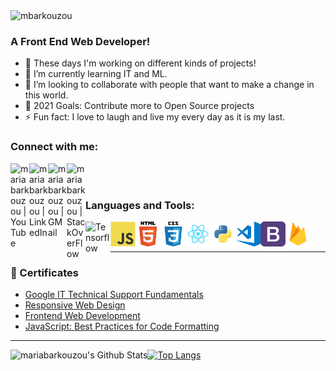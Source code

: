      
     
 <img src="https://lh3.googleusercontent.com/BL2h8x6OPQcSwZhSkRDaAT719GtiqdD4nqQ0_mPVH3_yI6PCO9HmFU3q83vQ7xvZE07oAwZ2qU0XIGM73mH8v6TBgXV0VcqHzWnmJQa8VzoDQXiiAWdoxoq3y72TuSyDDzmI14ouUXhMVo68yfujGzO71w2nSTbJ7D9aWSCKR8wgIxL_TSTx66C20dgjxo_bj6Jaef6R1ItLHhV_NELF_g-mTYUYpSDBsTc13l9RSLe36MGfDPif5U04xzxLJGkJd5-Mn0Qy4ZpMm2lGHiJbx2SXFYLHpJCH095fWBAq24dyrqSg_1RuGPae2YHp4CKbK_IrWkrd8JgNvdnOStRw0hrKN826NgOd6VMTvfpvJcPyVlG61JC6Bhvbqck9VEZhPQpuIK_uE3cq8AldGP-68tEB_7qdZLNZoFdgxEQlj3pITSWEO0RHZ3n3AtazGj5lV_b43Tp3YedLH4c5Es2rlRtoMx8l6sGd5or7dXZ4b58AVStMZWWH6OEWnnBE5uz1OvtGTPj9f8lq4HLCVPwe99DaSzCGzcNaiQOkaPF9RtJq88TJR8sBXqST9CIwar5K9OE--ScAl448o4ppa97gxY6kTmJJZVZmy4vMHq7oKhnMcNUOoRQKqn7LXTPtW2j6Beax_o0jlGDMNhf-QhvlBAJldR10a3YxQJRZsi4ZC6UIzTNOgkbp4zMU80Yb47Kzgc-b8A2RL16mz-nXnSztIKszB3is88oSIJxIy710zXEKTCAJEho_DHlCi2xLM6-_NCFfA3VhvzLbcXco" alt="mbarkouzou" />


### A Front End Web Developer!
- 🔭 These days I'm working on different kinds of projects!
- 🌱 I’m currently learning IT and ML.
- 👯 I’m looking to collaborate with people that want to make a change in this world.
- 🥅 2021 Goals: Contribute more to Open Source projects
- ⚡ Fun fact: I love to laugh and live my every day as it is my last.

### Connect with me:

[<img align="left" alt="mariabarkouzou | YouTube" width="30px" src="https://image.flaticon.com/icons/png/512/1384/1384060.png" />][youtube]
[<img align="left" alt="mariabarkouzou | LinkedIn" width="30px" src="https://image.flaticon.com/icons/png/512/174/174857.png" />][linkedin]
<a href="mailto:mbarkouzou@gmail.com"><img align="left" alt="mariabarkouzou | GMail" width="30px" src="https://image.flaticon.com/icons/png/512/732/732200.png" />
[<img align="left" alt="mariabarkouzou | StackOverFlow" width="30px" src="https://image.flaticon.com/icons/png/512/2111/2111628.png" />][stackoverflow]

<br />
<br />

### Languages and Tools:


[<img align="left" alt="Tensorflow" width="40px" src="https://upload.wikimedia.org/wikipedia/commons/thumb/2/2d/Tensorflow_logo.svg/1200px-Tensorflow_logo.svg.png"/>][github]
[<img align="left" alt="JavaScript" width="40px" src="https://github.com/devicons/devicon/blob/master/icons/javascript/javascript-original.svg"/>][github]
[<img align="left" alt="HTML5" width="40px" src="https://raw.githubusercontent.com/github/explore/80688e429a7d4ef2fca1e82350fe8e3517d3494d/topics/html/html.png"/>][github]
[<img align="left" alt="CSS" width="40px" src="https://raw.githubusercontent.com/github/explore/80688e429a7d4ef2fca1e82350fe8e3517d3494d/topics/css/css.png"/>][github]
[<img align="left" alt="React" width="40px" src="https://raw.githubusercontent.com/github/explore/80688e429a7d4ef2fca1e82350fe8e3517d3494d/topics/react/react.png"/>][github]
[<img align="left" alt="Python" width="40px" src="https://raw.githubusercontent.com/github/explore/80688e429a7d4ef2fca1e82350fe8e3517d3494d/topics/python/python.png"/>][github]
[<img align="left" alt="VS Code" src="https://raw.githubusercontent.com/github/explore/80688e429a7d4ef2fca1e82350fe8e3517d3494d/topics/visual-studio-code/visual-studio-code.png" width="40px"/>][github]
[<img align="left" alt="Bootstrap" width="40px" src="https://raw.githubusercontent.com/github/explore/80688e429a7d4ef2fca1e82350fe8e3517d3494d/topics/bootstrap/bootstrap.png"/>][github]
[<img align="left" alt="Firebase" width="40px" src="https://raw.githubusercontent.com/github/explore/80688e429a7d4ef2fca1e82350fe8e3517d3494d/topics/firebase/firebase.png"/>][github]
     
     
<br />
<br />

---


### 📜 Certificates

- [Google IT Technical Support Fundamentals](https://www.coursera.org/account/accomplishments/certificate/E63W38CRHTPT)
- [Responsive Web Design](https://www.freecodecamp.org/certification/mariabarkouzou/responsive-web-design)
- [Frontend Web Development](https://drive.google.com/file/d/1SAftTAIKS8w-pdt3Y0FoKjrROT4puodr/view?usp=sharing)
- [JavaScript: Best Practices for Code Formatting](https://drive.google.com/file/d/13xE_P1O8n6vgbKFxXHc-Pr941jZnk5Nz/view?usp=sharing)

---

<img align="left" alt="mariabarkouzou's Github Stats" src="https://github-readme-stats.vercel.app/api?username=mariabarkouzou&theme=tokyonight" />

[![Top Langs](https://github-readme-stats.vercel.app/api/top-langs/?username=mariabarkouzou&theme=tokyonight)](https://github.com/mariabarkouzou)




[youtube]:https://www.youtube.com/channel/UCZAwc4NzUv8E_wsyAuJfdNg
[linkedin]: https://www.linkedin.com/in/mariabarkouzou
[github]:  https://github.com/mariabarkouzou
[stackoverflow]: https://stackexchange.com/users/20222925/maria-barkouzou
